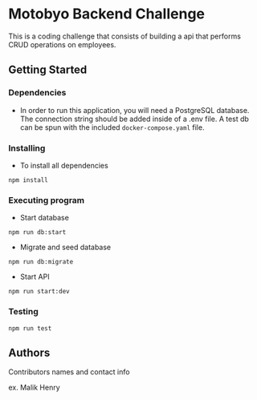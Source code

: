 # Motobyo Backend Challenge

This is a coding challenge that consists of building a api that performs CRUD operations on employees.

## Getting Started

### Dependencies

* In order to run this application, you will need a PostgreSQL database. The connection string should be added inside of a .env file. A test db can be spun with the included `docker-compose.yaml` file.

### Installing

* To install all dependencies
```
npm install 
```

### Executing program

* Start database
```
npm run db:start
```
* Migrate and seed database
```
npm run db:migrate
```
* Start API
```
npm run start:dev
```

### Testing

```
npm run test
```

## Authors

Contributors names and contact info

ex. Malik Henry
